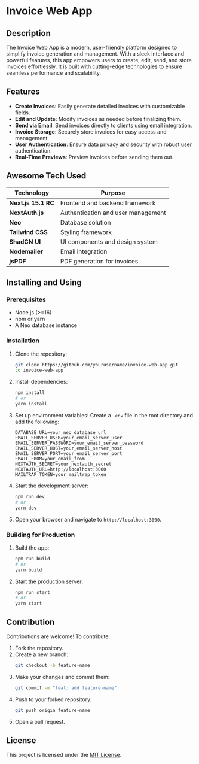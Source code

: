 # Invoice Web App

## Description
The Invoice Web App is a modern, user-friendly platform designed to simplify invoice generation and management. With a sleek interface and powerful features, this app empowers users to create, edit, send, and store invoices effortlessly. It is built with cutting-edge technologies to ensure seamless performance and scalability.

## Features
- **Create Invoices**: Easily generate detailed invoices with customizable fields.
- **Edit and Update**: Modify invoices as needed before finalizing them.
- **Send via Email**: Send invoices directly to clients using email integration.
- **Invoice Storage**: Securely store invoices for easy access and management.
- **User Authentication**: Ensure data privacy and security with robust user authentication.
- **Real-Time Previews**: Preview invoices before sending them out.

## Awesome Tech Used
| Technology            | Purpose                                |
|-----------------------|----------------------------------------|
| **Next.js 15.1 RC**  | Frontend and backend framework         |
| **NextAuth.js**       | Authentication and user management     |
| **Neo**               | Database solution                     |
| **Tailwind CSS**      | Styling framework                     |
| **ShadCN UI**         | UI components and design system       |
| **Nodemailer**        | Email integration                     |
| **jsPDF**             | PDF generation for invoices           |

## Installing and Using

### Prerequisites
- Node.js (>=16)
- npm or yarn
- A Neo database instance

### Installation
1. Clone the repository:
   ```bash
   git clone https://github.com/yourusername/invoice-web-app.git
   cd invoice-web-app
   ```
2. Install dependencies:
   ```bash
   npm install
   # or
   yarn install
   ```
3. Set up environment variables:
   Create a `.env` file in the root directory and add the following:
   ```env
   DATABASE_URL=your_neo_database_url
   EMAIL_SERVER_USER=your_email_server_user
   EMAIL_SERVER_PASSWORD=your_email_server_password
   EMAIL_SERVER_HOST=your_email_server_host
   EMAIL_SERVER_PORT=your_email_server_port
   EMAIL_FROM=your_email_from
   NEXTAUTH_SECRET=your_nextauth_secret
   NEXTAUTH_URL=http://localhost:3000
   MAILTRAP_TOKEN=your_mailtrap_token
   ```
4. Start the development server:
   ```bash
   npm run dev
   # or
   yarn dev
   ```
5. Open your browser and navigate to `http://localhost:3000`.

### Building for Production
1. Build the app:
   ```bash
   npm run build
   # or
   yarn build
   ```
2. Start the production server:
   ```bash
   npm run start
   # or
   yarn start
   ```

## Contribution
Contributions are welcome! To contribute:
1. Fork the repository.
2. Create a new branch:
   ```bash
   git checkout -b feature-name
   ```
3. Make your changes and commit them:
   ```bash
   git commit -m "feat: add feature-name"
   ```
4. Push to your forked repository:
   ```bash
   git push origin feature-name
   ```
5. Open a pull request.

## License
This project is licensed under the [MIT License](https://opensource.org/licenses/MIT).
